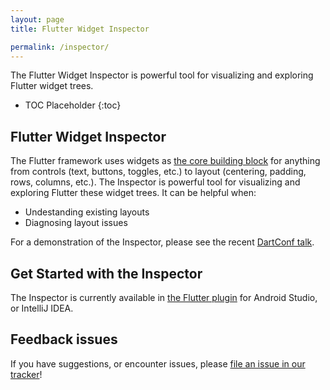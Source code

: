 ```yaml
---
layout: page
title: Flutter Widget Inspector

permalink: /inspector/
---
```


The Flutter Widget Inspector is powerful tool for visualizing and exploring
Flutter widget trees.

* TOC Placeholder
{:toc}

## Flutter Widget Inspector

The Flutter framework uses widgets as [the core building
block](https://flutter.io/widgets-intro/) for anything from controls (text,
buttons, toggles, etc.) to layout (centering, padding, rows, columns, etc.). The
Inspector is powerful tool for visualizing and exploring Flutter
these widget trees. It can be helpful when:

* Undestanding existing layouts
* Diagnosing layout issues

For a demonstration of the Inspector, please see the recent
[DartConf talk](https://www.youtube.com/watch?v=JIcmJNT9DNI).

## Get Started with the Inspector

The Inspector is currently available in [the Flutter plugin](/get-started/editor-configuration/)
for Android Studio, or IntelliJ IDEA.

## Feedback issues

If you have suggestions, or encounter issues, please [file an issue in our tracker](https://github.com/flutter/flutter-intellij/issues/new?labels=inspector)!

